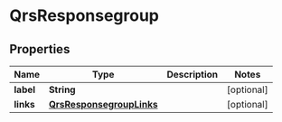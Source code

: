 

# QrsResponsegroup


## Properties

Name | Type | Description | Notes
------------ | ------------- | ------------- | -------------
**label** | **String** |  |  [optional]
**links** | [**QrsResponsegroupLinks**](QrsResponsegroupLinks.md) |  |  [optional]



